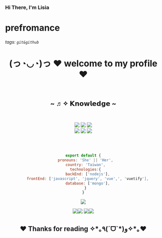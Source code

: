 ### Hi There, I'm Lisia

# prefromance

###### tags: `git&github`

<body>
  <center>
<h1 align="center">(っ◔◡◔)っ ♥ welcome to my profile ♥ </h1>
<br>
      <h2 align="center">            ~ ♬✧ 𝗞𝗻𝗼𝘄𝗹𝗲𝗱𝗴𝗲  ~</h2>
 <br>
<p>
<div>
<p align="center"><img src="https://img.shields.io/badge/adobe%20photoshop%20-%2331A8FF.svg?&style=for-the-badge&logo=adobe%20photoshop&logoColor=white"/> <img src="https://img.shields.io/badge/html5%20-%23E34F26.svg?&style=for-the-badge&logo=html5&logoColor=white"/> <img src="https://img.shields.io/badge/css3%20-%231572B6.svg?&style=for-the-badge&logo=css3&logoColor=white"/><br>
 <img src="https://img.shields.io/badge/node.js%20-%2343853D.svg?&style=for-the-badge&logo=node.js&logoColor=white"/> <img src="https://img.shields.io/badge/javascript%20-%23323330.svg?&style=for-the-badge&logo=javascript&logoColor=%23F7DF1E"/> <img src="https://img.shields.io/badge/git%20-%23F05033.svg?&style=for-the-badge&logo=git&logoColor=white"/> <br><br>
</p>
<br>
      
```js
export default {
  pronouns: 'She' || 'Her',
  country: 'Taiwan',
  technologies:{
    backEnd: ['nodejs'],
    frontEnd: ['javascript', 'jquery', 'vue',', 'vuetify'],
    database: ['mongo'],
  }
}
```
      
<div align="center">
    
![](http://github-profile-summary-cards.vercel.app/api/cards/profile-details?username=lisia229&theme=github)
    
![](http://github-profile-summary-cards.vercel.app/api/cards/repos-per-language?username=lisia229&theme=github)![](http://github-profile-summary-cards.vercel.app/api/cards/most-commit-language?username=lisia229&theme=github)
![](http://github-profile-summary-cards.vercel.app/api/cards/stats?username=lisia229&theme=github)![](http://github-profile-summary-cards.vercel.app/api/cards/productive-time?username=lisia229&theme=github&utcOffset=8)
    <br>
 
  
</div>
<div>
<div>
<h2 align="center">♥ Thanks for reading ✧*｡٩(ˊᗜˋ*)و✧*｡♥</h2>
</div>
</div>
    </center>
</body>
